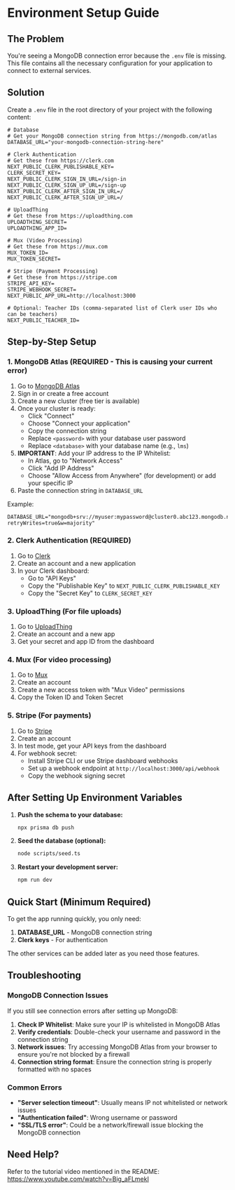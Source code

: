 # Environment Setup Guide

## The Problem

You're seeing a MongoDB connection error because the `.env` file is missing. This file contains all the necessary configuration for your application to connect to external services.

## Solution

Create a `.env` file in the root directory of your project with the following content:

```env
# Database
# Get your MongoDB connection string from https://mongodb.com/atlas
DATABASE_URL="your-mongodb-connection-string-here"

# Clerk Authentication
# Get these from https://clerk.com
NEXT_PUBLIC_CLERK_PUBLISHABLE_KEY=
CLERK_SECRET_KEY=
NEXT_PUBLIC_CLERK_SIGN_IN_URL=/sign-in
NEXT_PUBLIC_CLERK_SIGN_UP_URL=/sign-up
NEXT_PUBLIC_CLERK_AFTER_SIGN_IN_URL=/
NEXT_PUBLIC_CLERK_AFTER_SIGN_UP_URL=/

# UploadThing
# Get these from https://uploadthing.com
UPLOADTHING_SECRET=
UPLOADTHING_APP_ID=

# Mux (Video Processing)
# Get these from https://mux.com
MUX_TOKEN_ID=
MUX_TOKEN_SECRET=

# Stripe (Payment Processing)
# Get these from https://stripe.com
STRIPE_API_KEY=
STRIPE_WEBHOOK_SECRET=
NEXT_PUBLIC_APP_URL=http://localhost:3000

# Optional: Teacher IDs (comma-separated list of Clerk user IDs who can be teachers)
NEXT_PUBLIC_TEACHER_ID=
```

## Step-by-Step Setup

### 1. MongoDB Atlas (REQUIRED - This is causing your current error)

1. Go to [MongoDB Atlas](https://www.mongodb.com/cloud/atlas)
2. Sign in or create a free account
3. Create a new cluster (free tier is available)
4. Once your cluster is ready:
   - Click "Connect"
   - Choose "Connect your application"
   - Copy the connection string
   - Replace `<password>` with your database user password
   - Replace `<database>` with your database name (e.g., `lms`)
5. **IMPORTANT**: Add your IP address to the IP Whitelist:
   - In Atlas, go to "Network Access"
   - Click "Add IP Address"
   - Choose "Allow Access from Anywhere" (for development) or add your specific IP
6. Paste the connection string in `DATABASE_URL`

Example:
```
DATABASE_URL="mongodb+srv://myuser:mypassword@cluster0.abc123.mongodb.net/lms?retryWrites=true&w=majority"
```

### 2. Clerk Authentication (REQUIRED)

1. Go to [Clerk](https://clerk.com)
2. Create an account and a new application
3. In your Clerk dashboard:
   - Go to "API Keys"
   - Copy the "Publishable Key" to `NEXT_PUBLIC_CLERK_PUBLISHABLE_KEY`
   - Copy the "Secret Key" to `CLERK_SECRET_KEY`

### 3. UploadThing (For file uploads)

1. Go to [UploadThing](https://uploadthing.com)
2. Create an account and a new app
3. Get your secret and app ID from the dashboard

### 4. Mux (For video processing)

1. Go to [Mux](https://mux.com)
2. Create an account
3. Create a new access token with "Mux Video" permissions
4. Copy the Token ID and Token Secret

### 5. Stripe (For payments)

1. Go to [Stripe](https://stripe.com)
2. Create an account
3. In test mode, get your API keys from the dashboard
4. For webhook secret:
   - Install Stripe CLI or use Stripe dashboard webhooks
   - Set up a webhook endpoint at `http://localhost:3000/api/webhook`
   - Copy the webhook signing secret

## After Setting Up Environment Variables

1. **Push the schema to your database:**
   ```bash
   npx prisma db push
   ```

2. **Seed the database (optional):**
   ```bash
   node scripts/seed.ts
   ```

3. **Restart your development server:**
   ```bash
   npm run dev
   ```

## Quick Start (Minimum Required)

To get the app running quickly, you only need:

1. **DATABASE_URL** - MongoDB connection string
2. **Clerk keys** - For authentication

The other services can be added later as you need those features.

## Troubleshooting

### MongoDB Connection Issues

If you still see connection errors after setting up MongoDB:

1. **Check IP Whitelist**: Make sure your IP is whitelisted in MongoDB Atlas
2. **Verify credentials**: Double-check your username and password in the connection string
3. **Network issues**: Try accessing MongoDB Atlas from your browser to ensure you're not blocked by a firewall
4. **Connection string format**: Ensure the connection string is properly formatted with no spaces

### Common Errors

- **"Server selection timeout"**: Usually means IP not whitelisted or network issues
- **"Authentication failed"**: Wrong username or password
- **"SSL/TLS error"**: Could be a network/firewall issue blocking the MongoDB connection

## Need Help?

Refer to the tutorial video mentioned in the README: https://www.youtube.com/watch?v=Big_aFLmekI



